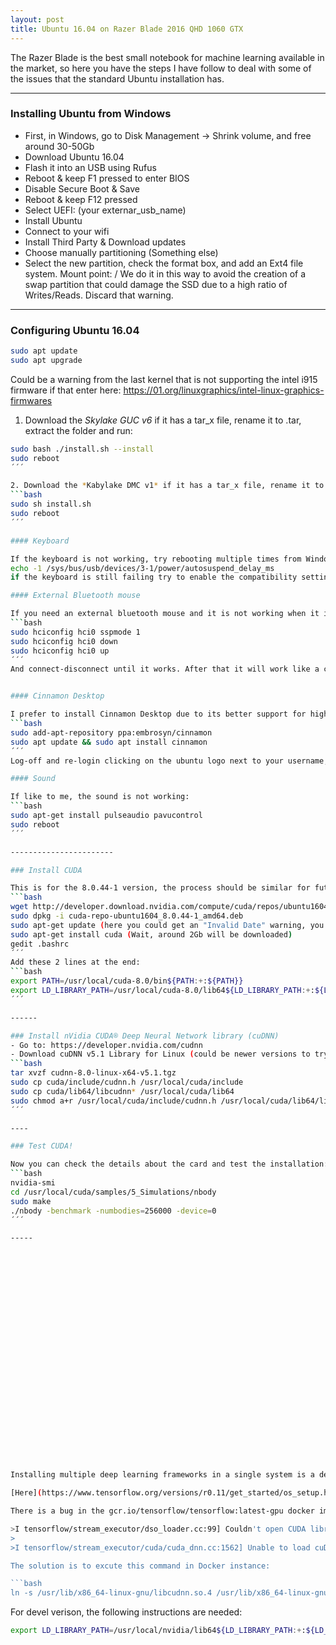 ```yaml
---
layout: post
title: Ubuntu 16.04 on Razer Blade 2016 QHD 1060 GTX
---
```


The Razer Blade is the best small notebook for machine learning available in the market, so here you have the steps I have follow to deal with some of the issues that the standard Ubuntu installation has.

---

### Installing Ubuntu from Windows

- First, in Windows, go to Disk Management -> Shrink volume, and free around 30-50Gb
- Download Ubuntu 16.04
- Flash it into an USB using Rufus
- Reboot & keep F1 pressed to enter BIOS
- Disable Secure Boot & Save
- Reboot & keep F12 pressed
- Select UEFI: (your externar_usb_name)
- Install Ubuntu
- Connect to your wifi
- Install Third Party & Download updates
- Choose manually partitioning (Something else)
- Select the new partition, check the format box, and add an Ext4 file system. Mount point: / We do it in this way to avoid the creation of a swap partition that could damage the SSD due to a high ratio of Writes/Reads. Discard that warning.

-----------

### Configuring Ubuntu 16.04

```bash
sudo apt update
sudo apt upgrade
```
Could be a warning from the last kernel that is not supporting the intel i915 firmware if that enter here:
<https://01.org/linuxgraphics/intel-linux-graphics-firmwares>
1. Download the *Skylake GUC v6* if it has a tar_x file, rename it to .tar, extract the folder and run: 
```bash
sudo bash ./install.sh --install
sudo reboot
´´´

2. Download the *Kabylake DMC v1* if it has a tar_x file, rename it to .tar, extract the folder and run:
```bash
sudo sh install.sh
sudo reboot
´´´

#### Keyboard

If the keyboard is not working, try rebooting multiple times from Windows in different ways, (or use the on-screen keyboard in the top right menu) it is a power issue that can be solved editing /etc/rc.local and adding this line before exit 0
echo -1 /sys/bus/usb/devices/3-1/power/autosuspend_delay_ms
if the keyboard is still failing try to enable the compatibility settings, like xHCI, into the BIOS (Pressing F1 during power-on)

#### External Bluetooth mouse

If you need an external bluetooth mouse and it is not working when it is connected:
```bash
sudo hciconfig hci0 sspmode 1
sudo hciconfig hci0 down
sudo hciconfig hci0 up
´´´
And connect-disconnect until it works. After that it will work like a charm forever :-)


#### Cinnamon Desktop

I prefer to install Cinnamon Desktop due to its better support for high-DPI displays, and I think it looks much better than the standard Unity!
```bash
sudo add-apt-repository ppa:embrosyn/cinnamon
sudo apt update && sudo apt install cinnamon
´´´
Log-off and re-login clicking on the ubuntu logo next to your username, select Cinnamon.

#### Sound

If like to me, the sound is not working:
```bash
sudo apt-get install pulseaudio pavucontrol
sudo reboot
´´´

-----------------------

### Install CUDA

This is for the 8.0.44-1 version, the process should be similar for future versions by replacing the url.
```bash
wget http://developer.download.nvidia.com/compute/cuda/repos/ubuntu1604/x86_64/cuda-repo-ubuntu1604_8.0.44-1_amd64.deb
sudo dpkg -i cuda-repo-ubuntu1604_8.0.44-1_amd64.deb
sudo apt-get update (here you could get an "Invalid Date" warning, you can ignore it)
sudo apt-get install cuda (Wait, around 2Gb will be downloaded)
gedit .bashrc
´´´
Add these 2 lines at the end:
```bash
export PATH=/usr/local/cuda-8.0/bin${PATH:+:${PATH}}
export LD_LIBRARY_PATH=/usr/local/cuda-8.0/lib64${LD_LIBRARY_PATH:+:${LD_LIBRARY_PATH}}
´´´

------

### Install nVidia CUDA® Deep Neural Network library (cuDNN)
- Go to: https://developer.nvidia.com/cudnn
- Download cuDNN v5.1 Library for Linux (could be newer versions to try when you read this)
```bash
tar xvzf cudnn-8.0-linux-x64-v5.1.tgz
sudo cp cuda/include/cudnn.h /usr/local/cuda/include
sudo cp cuda/lib64/libcudnn* /usr/local/cuda/lib64
sudo chmod a+r /usr/local/cuda/include/cudnn.h /usr/local/cuda/lib64/libcudnn*
´´´

----

### Test CUDA!

Now you can check the details about the card and test the installation:
```bash
nvidia-smi
cd /usr/local/cuda/samples/5_Simulations/nbody
sudo make
./nbody -benchmark -numbodies=256000 -device=0
´´´

-----


























Installing multiple deep learning frameworks in a single system is a dependency hell. Docker provides a solution to this issue.

[Here](https://www.tensorflow.org/versions/r0.11/get_started/os_setup.html#docker-installation) is the instructions to install Tensorflow with Docker.

There is a bug in the gcr.io/tensorflow/tensorflow:latest-gpu docker image: 

>I tensorflow/stream_executor/dso_loader.cc:99] Couldn't open CUDA library libcudnn.so. LD_LIBRARY_PATH: /usr/local/nvidia/lib:/usr/local/nvidia/lib64:
>
>I tensorflow/stream_executor/cuda/cuda_dnn.cc:1562] Unable to load cuDNN DSO

The solution is to excute this command in Docker instance:

```bash
ln -s /usr/lib/x86_64-linux-gnu/libcudnn.so.4 /usr/lib/x86_64-linux-gnu/libcudnn.so
```

For devel verison, the following instructions are needed:

```bash
export LD_LIBRARY_PATH=/usr/local/nvidia/lib64${LD_LIBRARY_PATH:+:${LD_LIBRARY_PATH}}
```
